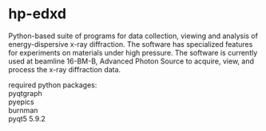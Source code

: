 # hp-edxd
 
Python-based suite of programs for data collection, viewing and analysis of energy-dispersive x-ray diffraction. The software has specialized features for experiments on materials under high pressure. The software is currently used at beamline 16-BM-B, Advanced Photon Source to acquire, view, and process the x-ray diffraction data.

required python packages: <br>
pyqtgraph<br>
pyepics<br>
burnman<br>
pyqt5  5.9.2 <br>